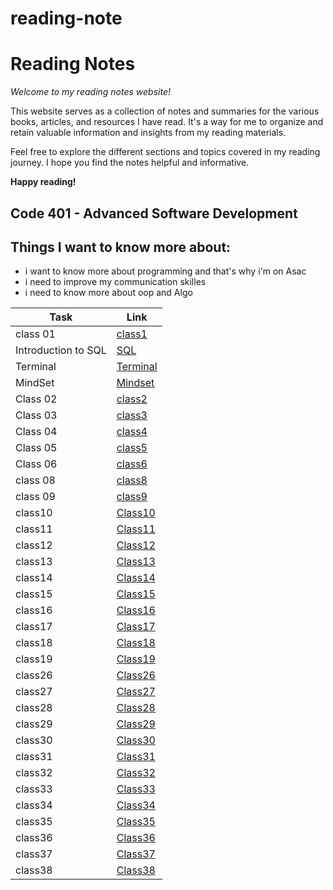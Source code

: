 # reading-note

# Reading Notes

*Welcome to my reading notes website!*

This website serves as a collection of notes and summaries for the various books, articles, and resources I have read. It's a way for me to organize and retain valuable information and insights from my reading materials.

Feel free to explore the different sections and topics covered in my reading journey. I hope you find the notes helpful and informative.

**Happy reading!**

## Code 401 - Advanced Software Development


## Things I want to know more about:
 - i want to know more about programming and that's why i'm on Asac
 - i need to improve my communication skilles 
 - i need to know more about oop and Algo


| Task                | Link                           |
|---------------------|--------------------------------|
| class 01            | [class1](./ReadingClass1.md)   |
| Introduction to SQL | [SQL](./SQL.md)                |
| Terminal            | [Terminal](./Terminal.md)      |
| MindSet             | [Mindset](./mindset.md)        |
| Class 02            | [class2](./ReadingClass2.md)   |
| Class 03            | [class3](./ReadingClass3.md)   |
| Class 04            | [class4](./ReadingClass4.md)   |
| Class 05            | [class5](./ReadingClass5.md)   |
| Class 06            | [class6](./ReadingClass6.md)   |
| class 08            | [class8](./ReadingClass8.md)   |
| class 09            | [class9](./ReadingClass9.md)   |
 | class10             | [Class10](./ReadingClass10.md) |
 | class11             | [Class11](./ReadingClass11.md) |
| class12             | [Class12](./ReadingClass12.md) |
 | class13             | [Class13](./ReadingClass13.md) | 
| class14             | [Class14](./ReadingClass14.md) | 
| class15             | [Class15](./ReadingClass15.md) | 
| class16             | [Class16](./ReadingClass16.md) | 
| class17             | [Class17](./ReadingClass17.md) | 
| class18             | [Class18](./ReadingClass18.md) |
| class19             | [Class19](./ReadingClass19.md) |
| class26             | [Class26](./ReadingClass26.md) |
| class27             | [Class27](./ReadingClass27.md) |
| class28             | [Class28](./ReadingClass28.md) |
| class29             | [Class29](./ReadingClass29.md) |
| class30             | [Class30](./ReadingClass30.md) |
| class31             | [Class31](./ReadingClass31.md) |
| class32             | [Class32](./ReadingClass32.md) |
| class33             | [Class33](./ReadingClass33.md) |
| class34             | [Class34](./ReadingClass34.md) |
| class35             | [Class35](./ReadingClass35.md) |
| class36             | [Class36](./ReadingClass36.md) |
| class37             | [Class37](./ReadingClass37.md) |
| class38             | [Class38](./ReadingClass38.md) |








